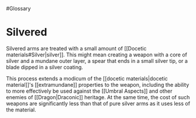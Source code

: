 #Glossary 
# Silvered

Silvered arms are treated with a small amount of [[Docetic materials#Silver|silver]]. This might mean creating a weapon with a core of silver and a mundane outer layer, a spear that ends in a small silver tip, or a blade dipped in a silver coating.

This process extends a modicum of the [[docetic materials|docetic material]]'s [[extramundane]] properties to the weapon, including the ability to more effectively be used against the [[Umbral Aspects]] and other enemies of [[Dragon|Draconic]] heritage. At the same time, the cost of such weapons are significantly less than that of pure silver arms as it uses less of the material.